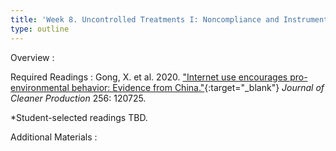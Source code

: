 ```yaml
---
title: 'Week 8. Uncontrolled Treatments I: Noncompliance and Instrumental Variables (Oct 17)'
type: outline
---
```


Overview
: 

Required Readings
: Gong, X. et al. 2020. ["Internet use encourages pro-environmental behavior: Evidence from China."](https://doi.org/10.1016/j.jclepro.2020.120725){:target="_blank"} _Journal of Cleaner Production_ 256: 120725.

  *Student-selected readings TBD.

Additional Materials
: 
